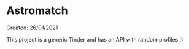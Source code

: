 # Astromatch

Created: 26/01/2021

This project is a generic Tinder and has an API with random profiles :)